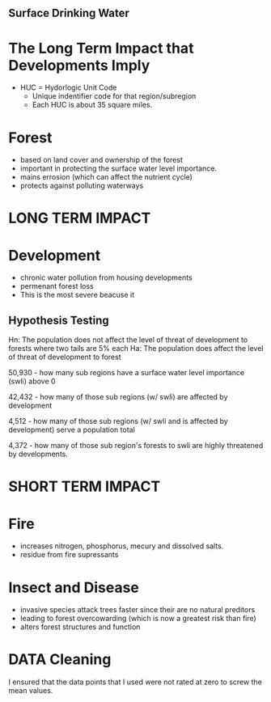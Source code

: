 ## Surface Drinking Water
# The Long Term Impact that Developments Imply

- HUC = Hydorlogic Unit Code
  - Unique indentifier code for that region/subregion   
  - Each HUC is about 35 square miles. 


# Forest
- based on land cover and ownership of the forest
- important in protecting the surface water level importance.
- mains errosion (which can affect the nutrient cycle)
- protects against polluting waterways


# LONG TERM IMPACT

# Development
- chronic water pollution from housing developments
- permenant forest loss
- This is the most severe beacuse it 


## Hypothesis Testing
Hn: The population does not affect the level of threat of development to forests where two tails are 5% each
Ha: The population does affect the level of threat of development to forest

50,930 - how many sub regions have a surface water level importance (swli) above 0

42,432 - how many of those sub regions (w/ swli) are affected by development 

4,512 - how many of those sub regions (w/ swli and is affected by development) serve a population total 

4,372 - how many of those sub region's forests to swli are highly threatened by developments. 



# SHORT TERM IMPACT 

# Fire 
- increases nitrogen, phosphorus, mecury and dissolved salts. 
- residue from fire supressants


# Insect and Disease 
- invasive species attack trees faster since their are no natural preditors 
- leading to forest overcowarding (which is now a greatest risk than fire)
- alters forest structures and function

# DATA Cleaning

I ensured that the data points that I used were not rated at zero to screw the mean values.
